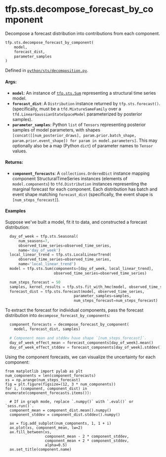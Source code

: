 <div itemscope itemtype="http://developers.google.com/ReferenceObject">
<meta itemprop="name" content="tfp.sts.decompose_forecast_by_component" />
<meta itemprop="path" content="Stable" />
</div>

# tfp.sts.decompose_forecast_by_component

Decompose a forecast distribution into contributions from each component.

``` python
tfp.sts.decompose_forecast_by_component(
    model,
    forecast_dist,
    parameter_samples
)
```



Defined in [`python/sts/decomposition.py`](https://github.com/tensorflow/probability/tree/master/tensorflow_probability/python/sts/decomposition.py).

<!-- Placeholder for "Used in" -->

#### Args:

* <b>`model`</b>: An instance of <a href="../../tfp/sts/Sum.md"><code>tfp.sts.Sum</code></a> representing a structural time series
    model.
* <b>`forecast_dist`</b>: A `Distribution` instance returned by `tfp.sts.forecast()`.
    (specifically, must be a `tfd.MixtureSameFamily` over a
    `tfd.LinearGaussianStateSpaceModel` parameterized by posterior samples).
* <b>`parameter_samples`</b>: Python `list` of `Tensors` representing posterior samples
    of model parameters, with shapes `[concat([[num_posterior_draws],
    param.prior.batch_shape, param.prior.event_shape]) for param in
    model.parameters]`. This may optionally also be a map (Python `dict`) of
    parameter names to `Tensor` values.

#### Returns:

* <b>`component_forecasts`</b>: A `collections.OrderedDict` instance mapping
    component StructuralTimeSeries instances (elements of `model.components`)
    to `tfd.Distribution` instances representing the marginal forecast for
    each component. Each distribution has batch and event shape matching
    `forecast_dist` (specifically, the event shape is
    `[num_steps_forecast]`).

#### Examples

Suppose we've built a model, fit it to data, and constructed a forecast
distribution:

```python
  day_of_week = tfp.sts.Seasonal(
      num_seasons=7,
      observed_time_series=observed_time_series,
      name='day_of_week')
  local_linear_trend = tfp.sts.LocalLinearTrend(
      observed_time_series=observed_time_series,
      name='local_linear_trend')
  model = tfp.sts.Sum(components=[day_of_week, local_linear_trend],
                      observed_time_series=observed_time_series)

  num_steps_forecast = 50
  samples, kernel_results = tfp.sts.fit_with_hmc(model, observed_time_series)
  forecast_dist = tfp.sts.forecast(model, observed_time_series,
                               parameter_samples=samples,
                               num_steps_forecast=num_steps_forecast)
```

To extract the forecast for individual components, pass the forecast
distribution into `decompose_forecast_by_components`:

```python
  component_forecasts = decompose_forecast_by_component(
    model, forecast_dist, samples)

  # Component mean and stddev have shape `[num_steps_forecast]`.
  day_of_week_effect_mean = forecast_components[day_of_week].mean()
  day_of_week_effect_stddev = forecast_components[day_of_week].stddev()
```

Using the component forecasts, we can visualize the uncertainty for each
component:

```
from matplotlib import pylab as plt
num_components = len(component_forecasts)
xs = np.arange(num_steps_forecast)
fig = plt.figure(figsize=(12, 3 * num_components))
for i, (component, component_dist) in enumerate(component_forecasts.items()):

  # If in graph mode, replace `.numpy()` with `.eval()` or `sess.run()`.
  component_mean = component_dist.mean().numpy()
  component_stddev = component_dist.stddev().numpy()

  ax = fig.add_subplot(num_components, 1, 1 + i)
  ax.plot(xs, component_mean, lw=2)
  ax.fill_between(xs,
                  component_mean - 2 * component_stddev,
                  component_mean + 2 * component_stddev,
                  alpha=0.5)
  ax.set_title(component.name)
```